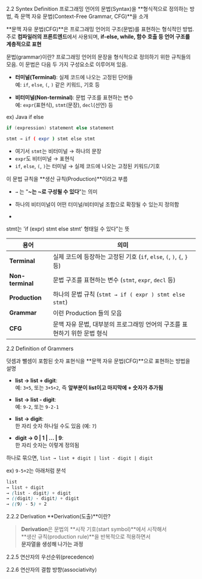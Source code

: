  

2.2 Syntex Definition
프로그래밍 언어의 문법(Syntax)을 **형식적으로 정의하는 방법, 즉 문맥 자유 문법(Context-Free Grammar, CFG)**을 소개

**문맥 자유 문법(CFG)**은 프로그래밍 언어의 구조(문법)를 표현하는 형식적인 방법.
주로 **컴파일러의 프론트엔드**에서 사용되며, **if-else, while, 함수 호출 등 언어 구조를 계층적으로 표현**

문법(grammar)이란?
프로그래밍 언어의 문장을 형식적으로 정의하기 위한 규칙들의 모음.
이 문법은 다음 두 가지 구성요소로 이루어져 있음.

- **터미널(Terminal)**: 실제 코드에 나오는 고정된 단어들  
    예: `if`, `else`, `(`, `)` 같은 키워드, 기호 등
    
- **비터미널(Non-terminal)**: 문법 구조를 표현하는 변수  
    예: `expr`(표현식), `stmt`(문장), `decl`(선언) 등


ex)
Java if else
```Java
if (expression) statement else statement
```

```bash
stmt → if ( expr ) stmt else stmt
```

- 여기서 `stmt`는 비터미널 → 하나의 문장
- `expr`도 비터미널 → 표현식
- `if`, `else`, `(`, `)`는 터미널 → 실제 코드에 나오는 고정된 키워드/기호

 이 문법 규칙을 **생산 규칙(Production)**이라고 부름
- `→` 는 "**~는 ~로 구성될 수 있다**"는 의미
    
- 하나의 비터미널이 어떤 터미널/비터미널 조합으로 확장될 수 있는지 정의함
- 
stmt는 'if (expr) stmt else stmt' 형태일 수 있다"는 뜻

| 용어               | 의미                                                      |
| ---------------- | ------------------------------------------------------- |
| **Terminal**     | 실제 코드에 등장하는 고정된 기호 (`if`, `else`, `(`, `)`, `{`, `}` 등) |
| **Non-terminal** | 문법 구조를 표현하는 변수 (`stmt`, `expr`, `decl` 등)               |
| **Production**   | 하나의 문법 규칙 (`stmt → if ( expr ) stmt else stmt`)         |
| **Grammar**      | 이런 Production 들의 모음                                     |
| **CFG**          | 문맥 자유 문법, 대부분의 프로그래밍 언어의 구조를 표현하기 위한 문법 형식              |

2.2 Definition of Grammers

덧셈과 뺄셈이 포함된 숫자 표현식을 **문맥 자유 문법(CFG)**으로 표현하는 방법을 설명

- **list → list + digit**:  
    예: `3+5`, 또는 `3+5+2`, 즉 **앞부분이 list이고 마지막에 + 숫자가 추가됨**
    
- **list → list - digit**:  
    예: `9-2`, 또는 `9-2-1`
    
- **list → digit**:  
    한 자리 숫자 하나일 수도 있음 (예: `7`)
    
- **digit → 0 | 1 | ... | 9**:  
    한 자리 숫자는 이렇게 정의됨

하나로 묶으면,
`list → list + digit | list - digit | digit`

ex)  `9-5+2`는 아래처럼 분석
```scss
list
→ list + digit
→ (list - digit) + digit
→ ((digit) - digit) + digit
→ ((9) - 5) + 2
```

2.2.2 Derivation
**Derivation(도출)**이란?

> **Derivation**은 문법의 **시작 기호(start symbol)**에서 시작해서  
> **생산 규칙(production rule)**을 반복적으로 적용하면서  
> **문자열을 생성해 나가는 과정**

2.2.5 연산자의 우선순위(precedence)

2.2.6 연산자의 결합 방향(associativity)